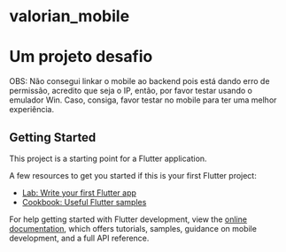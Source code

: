# valorian_mobile

# Um projeto desafio
OBS: Não consegui linkar o mobile ao backend pois está dando erro de permissão, acredito que seja o IP, então, por favor testar usando o emulador Win. Caso, consiga, favor testar no mobile para ter uma melhor experiência.

## Getting Started

This project is a starting point for a Flutter application.

A few resources to get you started if this is your first Flutter project:

- [Lab: Write your first Flutter app](https://docs.flutter.dev/get-started/codelab)
- [Cookbook: Useful Flutter samples](https://docs.flutter.dev/cookbook)

For help getting started with Flutter development, view the
[online documentation](https://docs.flutter.dev/), which offers tutorials,
samples, guidance on mobile development, and a full API reference.
